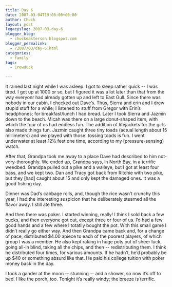 ```yaml
---
title: Day 6
date: 2007-03-04T19:06:00+00:00
author: Chuck
layout: post
legacyslug: 2007-03-day-6
blogger_blog:
  - chuckmasterson.blogspot.com
blogger_permalink:
  - /2007/03/day-6.html
categories:
  - family
tags:
  - Crowduck

---
```

It rained last night while I was asleep. I got to sleep rather quick -- I was
tired. I got up at 1000 or so, but I figured it was a lot later than that from
the way everyonr had already gotten up and left to East Gull. Since there was
nobody in our cabin, I checked out Dave’s. Thus, Sierra and erin and I drew
stupid stuff for a while; I listened to stuff from Gregor with Erin’s
headphones; for breakfast/lunch I had bread. Later I took Sierra and Jazmin
down to the beach. Micah was there on a large donut-shaped item, with which the
four of us had endless fun. The addition of lifejackets for the girls also made
things fun. Jazmin caught three tiny toads (actual length about 15 millimeters)
and we played with those: tossing toads is fun. I went underwater at least 12½
feet one time, according to my [pressure-sensing] watch.

After that, Grandpa took me away to a place Dave had described to him
not-very-thoroughly. We ended up, Grandpa says, in North Bay, in a terrific
weedbed. Grandpa pulled out a pike and a walleye, but I got at least four bass,
and we kept two. Dan and Tracy got back from Ritchie with two pike, but they
[had] caught about 15 and only kept the damaged ones. It was a good fishing
day.

Dinner was Dad’s cabbage rolls, and, though the rice wasn’t crunchy this year,
I had the interesting suspicion that he deliberately steamed all the flavor
away. I still ate three.

And then there was poker. I started winning, really! I think I sold back a few
bucks, and then everyone got out, except three or four of us. I’d had a few
good hands and a few where I totatlly bought the pot. With this small game I
didn’t really go either way. And then Grandpa came back and, for a change of
pace, distributed $4.00 apiece to each of the poorest players, of which group I
was a member. He also kept raking in huge pots out of sheer luck, going all-in
blind, taking all the chips, and then -- redistributing them. I think he
distributed four times, for various amounts. If he hadn’t, he’d probably be up
$40 or something absurd like that. He paid his college tuition with poker money
back in the day.

I took a gander at the moon -- stunning -- and a shower, so now it’s off to
bed. I like the porch, too. Tonight it’s really windy; the breeze is terrific.

